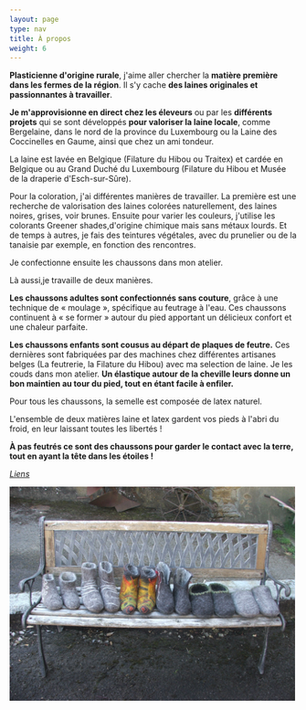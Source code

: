 ```yaml
---
layout: page
type: nav
title: À propos
weight: 6
---
```

**Plasticienne d'origine rurale**, j'aime aller chercher la **matière première dans les fermes de la région**. Il s'y cache **des laines originales et passionnantes à travailler**.

**Je m'approvisionne en direct chez les éleveurs** ou par les **différents projets** qui se sont développés **pour valoriser la laine locale**, comme Bergelaine, dans le nord de la province du Luxembourg ou la Laine des Coccinelles en Gaume, ainsi que chez un ami tondeur.

La laine est lavée en Belgique (Filature du Hibou ou Traitex) et cardée en Belgique ou au Grand Duché du Luxembourg (Filature du Hibou et Musée de la draperie d'Esch-sur-Sûre).

Pour la coloration, j'ai différentes manières de travailler. La première est une recherche de valorisation des laines colorées naturellement, des laines noires, grises, voir brunes. 
Ensuite pour varier les couleurs, j'utilise les colorants Greener shades,d'origine chimique mais sans métaux lourds. Et de temps à autres, je fais des teintures végétales, avec du prunelier ou de la tanaisie par exemple, en fonction des rencontres.

Je confectionne ensuite les chaussons dans mon atelier.

Là aussi,je travaille de deux manières. 

**Les chaussons adultes sont confectionnés sans couture**, grâce à une technique de « moulage », spécifique au feutrage à l'eau. Ces chaussons continuent à « se former » autour du pied apportant un délicieux confort et une chaleur parfaite.

**Les chaussons enfants sont cousus au départ de plaques de feutre.** Ces dernières sont fabriquées par des machines chez différentes artisanes belges (La feutrerie, la Filature du Hibou) avec ma selection de laine. Je les couds dans mon atelier. **Un élastique autour de la cheville leurs donne un bon maintien au tour du pied, tout en étant facile à enfiler.**

Pour tous les chaussons, la semelle est composée de latex naturel. 

L'ensemble de deux matières laine et latex gardent vos pieds à l'abri du froid, en leur laissant  toutes les libertés !

**À pas feutrés ce sont des chaussons pour garder le contact avec la terre, tout en ayant la tête dans les étoiles !**

[*Liens*](/liens/)

<div class="centered"><img src="apropos.jpg" style="max-width:100%;width:500px" alt="Quelques plantes"></div>